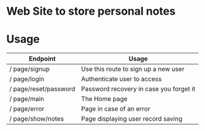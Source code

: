 # Web Site to store personal notes

# Usage

Endpoint | Usage
------------ | -------------
/ page/signup | Use this route to sign up a new user
/ page/login   | Authenticate user to access
/ page/reset/password | Password recovery in case you forget it
/ page/main           | The Home page
/ page/error        | Page in case of an error
/ page/show/notes    |  Page displaying user record saving
